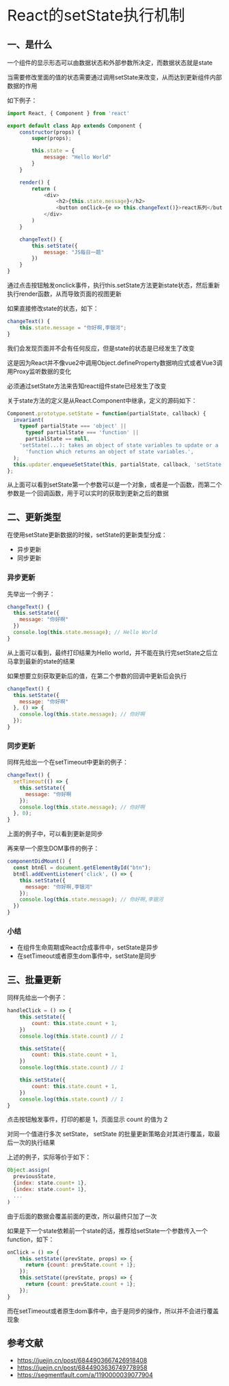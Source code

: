 <font style="font-size: 36px;">React的setState执行机制</font>

## 一、是什么
一个组件的显示形态可以由数据状态和外部参数所决定，而数据状态就是state

当需要修改里面的值的状态需要通过调用setState来改变，从而达到更新组件内部数据的作用

如下例子：
```js
import React, { Component } from 'react'

export default class App extends Component {
    constructor(props) {
        super(props);

        this.state = {
            message: "Hello World"
        }
    }

    render() {
        return (
            <div>
                <h2>{this.state.message}</h2>
                <button onClick={e => this.changeText()}>react系列</button>
            </div>
        )
    }

    changeText() {
        this.setState({
            message: "JS每日一题"
        })
    }
}
```
通过点击按钮触发onclick事件，执行this.setState方法更新state状态，然后重新执行render函数，从而导致页面的视图更新

如果直接修改state的状态，如下：
```js
changeText() {
    this.state.message = "你好啊,李银河";
}
```
我们会发现页面并不会有任何反应，但是state的状态是已经发生了改变

这是因为React并不像vue2中调用Object.defineProperty数据响应式或者Vue3调用Proxy监听数据的变化

必须通过setState方法来告知react组件state已经发生了改变

关于state方法的定义是从React.Component中继承，定义的源码如下：
```js
Component.prototype.setState = function(partialState, callback) {
  invariant(
    typeof partialState === 'object' ||
      typeof partialState === 'function' ||
      partialState == null,
    'setState(...): takes an object of state variables to update or a ' +
      'function which returns an object of state variables.',
  );
  this.updater.enqueueSetState(this, partialState, callback, 'setState');
};
```
从上面可以看到setState第一个参数可以是一个对象，或者是一个函数，而第二个参数是一个回调函数，用于可以实时的获取到更新之后的数据

## 二、更新类型
在使用setState更新数据的时候，setState的更新类型分成：

- 异步更新
- 同步更新
### 异步更新
先举出一个例子：
```js
changeText() {
  this.setState({
    message: "你好啊"
  })
  console.log(this.state.message); // Hello World
}
```
从上面可以看到，最终打印结果为Hello world，并不能在执行完setState之后立马拿到最新的state的结果

如果想要立刻获取更新后的值，在第二个参数的回调中更新后会执行
```js
changeText() {
  this.setState({
    message: "你好啊"
  }, () => {
    console.log(this.state.message); // 你好啊
  });
}
```
### 同步更新
同样先给出一个在setTimeout中更新的例子：
```js
changeText() {
  setTimeout(() => {
    this.setState({
      message: "你好啊
    });
    console.log(this.state.message); // 你好啊
  }, 0);
}
```
上面的例子中，可以看到更新是同步

再来举一个原生DOM事件的例子：
```js
componentDidMount() {
  const btnEl = document.getElementById("btn");
  btnEl.addEventListener('click', () => {
    this.setState({
      message: "你好啊,李银河"
    });
    console.log(this.state.message); // 你好啊,李银河
  })
}
```
### 小结
- 在组件生命周期或React合成事件中，setState是异步
- 在setTimeout或者原生dom事件中，setState是同步
## 三、批量更新
同样先给出一个例子：
```js
handleClick = () => {
    this.setState({
        count: this.state.count + 1,
    })
    console.log(this.state.count) // 1

    this.setState({
        count: this.state.count + 1,
    })
    console.log(this.state.count) // 1

    this.setState({
        count: this.state.count + 1,
    })
    console.log(this.state.count) // 1
}
```
点击按钮触发事件，打印的都是 1，页面显示 count 的值为 2

对同一个值进行多次 setState， setState 的批量更新策略会对其进行覆盖，取最后一次的执行结果

上述的例子，实际等价于如下：
```js
Object.assign(
  previousState,
  {index: state.count+ 1},
  {index: state.count+ 1},
  ...
)
```
由于后面的数据会覆盖前面的更改，所以最终只加了一次

如果是下一个state依赖前一个state的话，推荐给setState一个参数传入一个function，如下：
```js
onClick = () => {
    this.setState((prevState, props) => {
      return {count: prevState.count + 1};
    });
    this.setState((prevState, props) => {
      return {count: prevState.count + 1};
    });
}
```
而在setTimeout或者原生dom事件中，由于是同步的操作，所以并不会进行覆盖现象

## 参考文献
- https://juejin.cn/post/6844903667426918408
- https://juejin.cn/post/6844903636749778958
- https://segmentfault.com/a/1190000039077904